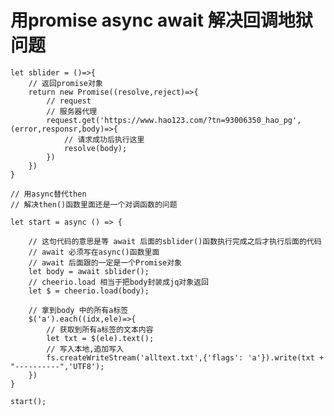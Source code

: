 # 用promise async await 解决回调地狱问题 #
	let sblider = ()=>{
	    // 返回promise对象
	    return new Promise((resolve,reject)=>{
	        // request
	        // 服务器代理
	        request.get('https://www.hao123.com/?tn=93006350_hao_pg',(error,responsr,body)=>{
	            // 请求成功后执行这里
	            resolve(body);
	        })
	    })
	}
	
	// 用async替代then
	// 解决then()函数里面还是一个对调函数的问题
	
	let start = async () => {
	
	    // 这句代码的意思是等 await 后面的sblider()函数执行完成之后才执行后面的代码
	    // await 必须写在async()函数里面
	    // await 后面跟的一定是一个Promise对象
	    let body = await sblider();
	    // cheerio.load 相当于把body封装成jq对象返回
	    let $ = cheerio.load(body);
	
	    // 拿到body 中的所有a标签
	    $('a').each((idx,ele)=>{
	        // 获取到所有a标签的文本内容
	        let txt = $(ele).text();
	        // 写入本地,追加写入
	        fs.createWriteStream('alltext.txt',{'flags': 'a'}).write(txt + "----------",'UTF8');
	    })
	}
	
	start();
